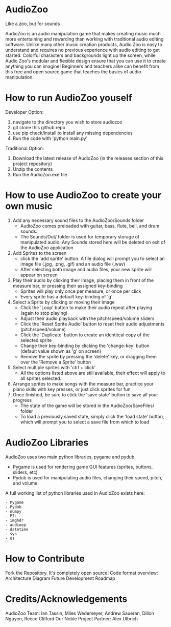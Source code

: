 # AudioZoo
Like a zoo, but for sounds

AudioZoo is an audio manipulation game that makes creating music much more entertaining and rewarding than working with traditional audio editing software. Unlike many other music creation products, Audio Zoo is easy to understand and requires no previous experience with audio editing to get started. Colorful characters and backgrounds light up the screen, while Audio Zoo's modular and flexible design ensure that you can use it to create anything you can imagine! Beginners and teachers alike can benefit from this free and open source game that teaches the basics of audio manipulation.

# How to run AudioZoo youself
Developer Option:
1. navigate to the directory you wish to store audiozoo
2. git clone this github repo
3. use pip check/install to install any missing dependencies
4. Run the code with 'python main.py'

Traditional Option:
1. Download the latest release of AudioZoo (in the releases section of this project repository)
2. Unzip the contents
3. Run the AudioZoo.exe file

# How to use AudioZoo to create your own music
1. Add any necessary sound files to the AudioZoo/Sounds folder
    - AudioZoo comes preloaded with guitar, bass, flute, bell, and drum sounds.
    - The Sounds/Out/ folder is used for temporary storage of manipulated audio. Any Sounds stored here will be deleted on exit of the AudioZoo application
2. Add Sprites to the screen
    - click the 'add sprite' button. A file dialog will prompt you to select an image file (.jpg, .png, .gif) and an audio file (.wav)
    - After selecting both image and audio files, your new sprite will appear on screen
4. Play their audio by clicking their image, placing them in front of the measure bar, or pressing their assigned key-binding
    - Sprites will play only once per measure, or once per click
    - Every sprite has a default key-binding of 'g'
5. Select a Sprite by clicking or moving their image
    - Click the 'Loop' button to make their audio repeat after playing (again to stop playing)
    - Adjust their audio playback with the pitch/speed/volume sliders
    - Click the 'Reset Sprite Audio' button to reset their audio adjustments (pitch/speed/volume)
    - Click the 'Duplicate' button to create an identitcal copy of the selected sprite
    - Change their key-binding by clicking the 'change-key' button (default value shown as 'g' on screen)
    - Remove the sprite by pressing the 'delete' key, or dragging them over the 'Remove a Sprite' button
6. Select multiple sprites with 'ctrl + click'
    - All the options listed above are still available, their effect will apply to all sprites selected.
7. Arrange sprites to make songs with the measure bar, practice your piano skills with key presses, or just click sprites for fun
8. Once finished, be sure to click the 'save state' button to save all your progress
    - The state of the game will be stored in the AudioZoo/SaveFiles/ folder
    - To load a previously saved state, simply click the 'load state' button, which will prompt you to select a save file from which to load

# AudioZoo Libraries
AudioZoo uses two main python libraries, pygame and pydub.
- Pygame is used for rendering game GUI features (sprites, buttons, sliders, etc)
- Pydub is used for manipulating audio files, changing their speed, pitch, and volume.

A full working list of python libraries used in AudioZoo exists here:

    - Pygame
    - Pydub
    - numpy
    - PIL
    - imghdr
    - audioop
    - datetime
    - sys
    - os

# How to Contribute
Fork the Repository. It's completely open source!
Code format overview: Architecture Diagram
Future Development Roadmap

# Credits/Acknowledgements
AudioZoo Team: Ian Tassin, Miles Wedemeyer, Andrew Saueran, Dillon Nguyen, Reece Clifford
Our Noble Project Partner: Alex Ulbrich
